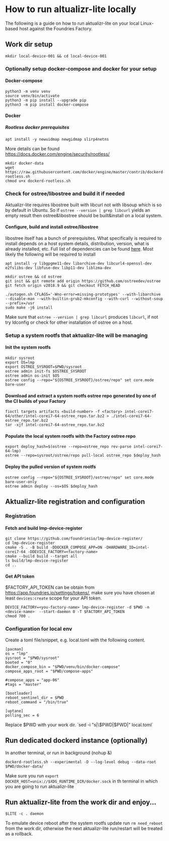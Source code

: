 # How to run altualizr-lite locally
The following is a guide on how to run aktualizr-lite on your local Linux-based host against the Foundries Factory.

## Work dir setup

`mkdir local-device-001 && cd local-device-001`

### Optionally setup docker-compose and docker for your setup
#### Docker-compose
```
python3 -m venv venv
source venv/bin/activate
python3 -m pip install --upgrade pip
python3 -m pip install docker-compose
```
#### Docker
##### Rootless docker prerequisites
```
apt install -y newuidmap newgidmap slirp4netns
```
More details can be found https://docs.docker.com/engine/security/rootless/
```
mkdir docker-data
wget https://raw.githubusercontent.com/docker/engine/master/contrib/dockerd-rootless.sh
chmod u+x dockerd-rootless.sh
```

### Check for ostree/libostree and build it if needed
Aktualizr-lite requires libostree built with libcurl not with libsoup which is so by default in Ubuntu.
So if `ostree --version | grep libcurl` yields an empty result then ostree&libostree should be built&install on a local system.

#### Configure, build and install ostree/libostree
libostree itself has a bunch of prerequisites. What specifically is required to install depends on a host system details,
distribution, version, what is already installed, etc. Full list of dependencies can be found [here](https://github.com/foundriesio/aktualizr/blob/2020.9%2Bfio/docker/Dockerfile.ubuntu.bionic).
Most likely the following will be required to install
```
apt install -y libgpgme11-dev libarchive-dev libcurl4-openssl-dev e2fslibs-dev libfuse-dev libp11-dev liblzma-dev
```

```
mkdir ostree && cd ostree
git init && git remote add origin https://github.com/ostreedev/ostree
git fetch origin v2018.9 && git checkout FETCH_HEAD

./autogen.sh CFLAGS='-Wno-error=missing-prototypes' --with-libarchive --disable-man --with-builtin-grub2-mkconfig --with-curl --without-soup --prefix=/usr
sudo make -j6 install
```
Make sure that `ostree --version | grep libcurl` produces `libcurl`, if not try ldconfig or check for other installation of ostree on a host.

### Setup a system rootfs that aktualizr-lite will be managing

#### Init the system rootfs  
```
mkdir sysroot
export OS=lmp
export OSTREE_SYSROOT=$PWD/sysroot
ostree admin init-fs $OSTREE_SYSROOT
ostree admin os-init $OS
ostree config --repo="${OSTREE_SYSROOT}/ostree/repo" set core.mode bare-user
```
#### Download and extract a system rootfs ostree repo generated by one of the CI builds of your Factory
```
fioctl targets artifacts <build-number> -f <factory> intel-corei7-64/other/intel-corei7-64-ostree_repo.tar.bz2 > ./intel-corei7-64-ostree_repo.tar.bz2
tar -xjf intel-corei7-64-ostree_repo.tar.bz2
```
#### Populate the local system rootfs with the Factory ostree repo
```
export deploy_hash=$(ostree --repo=ostree_repo rev-parse intel-corei7-64-lmp)
ostree --repo=sysroot/ostree/repo pull-local ostree_repo $deploy_hash
```
#### Deploy the pulled version of system rootfs
```
ostree config --repo="${OSTREE_SYSROOT}/ostree/repo" set core.mode bare-user-only
ostree admin deploy --os=$OS $deploy_hash
```

## Aktualizr-lite registration and configuration

### Registration
#### Fetch and build lmp-device-register
```
git clone https://github.com/foundriesio/lmp-device-register/
cd lmp-device-register
cmake -S . -B build -DDOCKER_COMPOSE_APP=ON -DHARDWARE_ID=intel-corei7-64 -DDEVICE_FACTORY=<factory-name>
cmake --build build --target all
ls build/lmp-device-register
cd ..
```
#### Get API token
$FACTORY_API_TOKEN can be obtain from https://app.foundries.io/settings/tokens/,
make sure you have chosen at least `devices:create` scope for your API token. 
```
DEVICE_FACTORY=<you-factory-name> lmp-device-register -d $PWD -n <device-name>  --start-daemon 0 -T $FACTORY_API_TOKEN
chmod 700 .
```
### Configuration for local env
Create a toml file/snippet, e.g. local.toml with the following content.
```
[pacman]
os = "lmp"
sysroot = "$PWD/sysroot"
booted = "0"
docker_compose_bin = "$PWD/venv/bin/docker-compose"
compose_apps_root = "$PWD/compose-apps"

#compose_apps = "app-06"
#tags = "master"

[bootloader]
reboot_sentinel_dir = $PWD
reboot_command = "/bin/true"

[uptane]
polling_sec = 6
```
Replace $PWD with your work dir. `sed -i "s|\$PWD|$PWD|" local.toml`
## Run dedicated dockerd instance (optionally)
In another terminal, or run in background (nohup <cmd> &)
```
dockerd-rootless.sh --experimental -D --log-level debug --data-root $PWD/docker-data/
```
Make sure you run `export DOCKER_HOST=unix://$XDG_RUNTIME_DIR/docker.sock` in th terminal in which you are going to run aktualizr-lite

## Run aktualizr-lite from the work dir and enjoy...
```
$LITE -c . daemon
```
To emulate device reboot after the system rootfs update run `rm need_reboot` from the work dir,
otherwise the next aktualizr-lite run/restart will be treated as a rollback.
